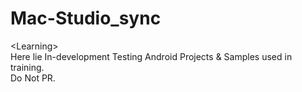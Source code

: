 # Mac-Studio_sync
&lt;Learning&gt;<br>
Here lie In-development Testing Android Projects & Samples used in training.<br>
Do Not PR.
